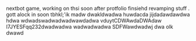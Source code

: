 nextbot game, working on thsi soon after protfolio finsiehd revamping stuff
.
gott alock in soon tbhkl;'ik
madw
dwakldwadwa
huwdacda
jijdadawdawdwa hdwa
wdwadswadwadwadwawdadwa
vduytCDWAwdaDWAdaw
I7JYESFqq232dwadwadwa
wadwadwadwa
SDFWawdwadwj
dwa
olk
dwawd

